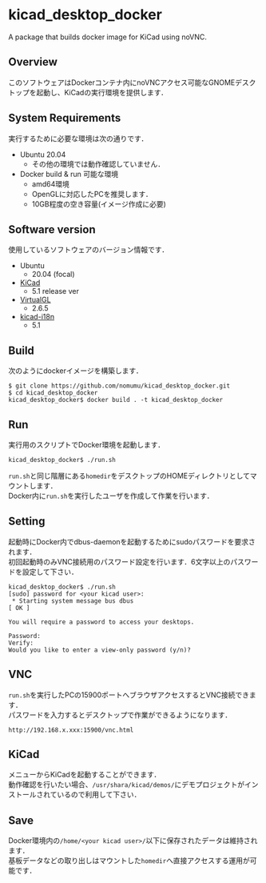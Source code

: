 # kicad_desktop_docker
A package that builds docker image for KiCad using noVNC.

## Overview
このソフトウェアはDockerコンテナ内にnoVNCアクセス可能なGNOMEデスクトップを起動し、KiCadの実行環境を提供します．

## System Requirements
実行するために必要な環境は次の通りです．

- Ubuntu 20.04
  - その他の環境では動作確認していません．
- Docker build & run 可能な環境
  - amd64環境
  - OpenGLに対応したPCを推奨します．
  - 10GB程度の空き容量(イメージ作成に必要)

## Software version
使用しているソフトウェアのバージョン情報です．

- Ubuntu
  - 20.04 (focal)
- [KiCad](https://www.kicad.org/)
  - 5.1 release ver
- [VirtualGL](https://www.virtualgl.org/)
  - 2.6.5
- [kicad-i18n](https://github.com/KiCad/kicad-i18n.git)
  - 5.1

## Build
次のようにdockerイメージを構築します．

```
$ git clone https://github.com/nomumu/kicad_desktop_docker.git
$ cd kicad_desktop_docker
kicad_desktop_docker$ docker build . -t kicad_desktop_docker
```

## Run
実行用のスクリプトでDocker環境を起動します．

```
kicad_desktop_docker$ ./run.sh
```

`run.sh`と同じ階層にある`homedir`をデスクトップのHOMEディレクトリとしてマウントします．  
Docker内に`run.sh`を実行したユーザを作成して作業を行います．

## Setting
起動時にDocker内でdbus-daemonを起動するためにsudoパスワードを要求されます．  
初回起動時のみVNC接続用のパスワード設定を行います．6文字以上のパスワードを設定して下さい．  

```
kicad_desktop_docker$ ./run.sh
[sudo] password for <your kicad user>:
 * Starting system message bus dbus                                                                                  [ OK ]

You will require a password to access your desktops.

Password:
Verify:
Would you like to enter a view-only password (y/n)?
```

## VNC
`run.sh`を実行したPCの15900ポートへブラウザアクセスするとVNC接続できます．  
パスワードを入力するとデスクトップで作業ができるようになります．

```
http://192.168.x.xxx:15900/vnc.html
```

## KiCad
メニューからKiCadを起動することができます．  
動作確認を行いたい場合、`/usr/shara/kicad/demos/`にデモプロジェクトがインストールされているので利用して下さい．  

## Save
Docker環境内の`/home/<your kicad user>/`以下に保存されたデータは維持されます．  
基板データなどの取り出しはマウントした`homedir`へ直接アクセスする運用が可能です．  





